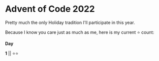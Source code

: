 # Advent of Code 2022

Pretty much the only Holiday tradition I'll participate in this year.

Because I know you care just as much as me, here is my current ⭐️ count:

**Day**

**1** || ⭐️⭐️
